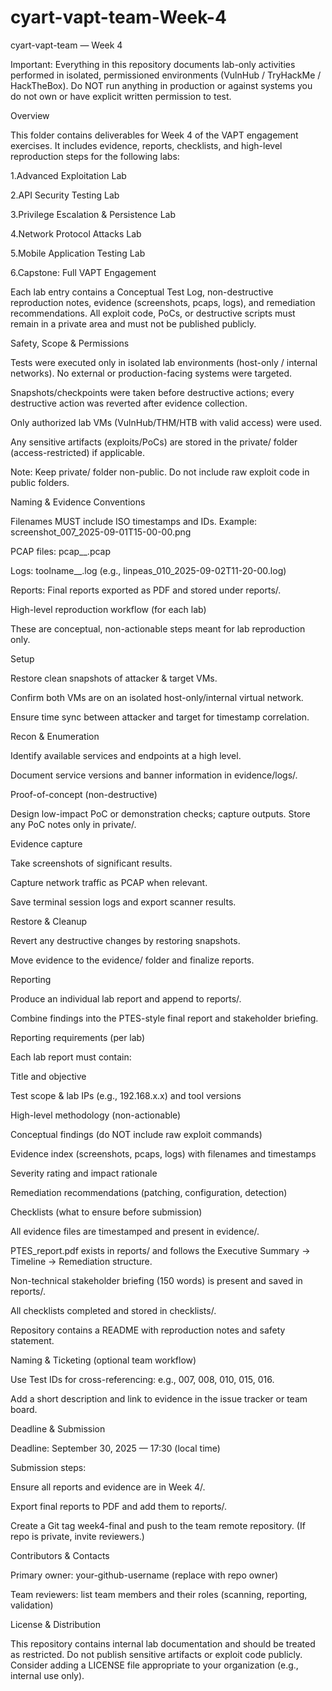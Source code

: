 # cyart-vapt-team-Week-4
cyart-vapt-team — Week 4 

Important: Everything in this repository documents lab-only activities performed in isolated, permissioned environments (VulnHub / TryHackMe / HackTheBox). Do NOT run anything in production or against systems you do not own or have explicit written permission to test.

Overview

This folder contains deliverables for Week 4 of the VAPT engagement exercises. It includes evidence, reports, checklists, and high-level reproduction steps for the following labs:

1.Advanced Exploitation Lab

2.API Security Testing Lab

3.Privilege Escalation & Persistence Lab

4.Network Protocol Attacks Lab

5.Mobile Application Testing Lab

6.Capstone: Full VAPT Engagement

Each lab entry contains a Conceptual Test Log, non-destructive reproduction notes, evidence (screenshots, pcaps, logs), and remediation recommendations. All exploit code, PoCs, or destructive scripts must remain in a private area and must not be published publicly.

Safety, Scope & Permissions

Tests were executed only in isolated lab environments (host-only / internal networks). No external or production-facing systems were targeted.

Snapshots/checkpoints were taken before destructive actions; every destructive action was reverted after evidence collection.

Only authorized lab VMs (VulnHub/THM/HTB with valid access) were used.

Any sensitive artifacts (exploits/PoCs) are stored in the private/ folder (access-restricted) if applicable.


Note: Keep private/ folder non-public. Do not include raw exploit code in public folders.

Naming & Evidence Conventions

Filenames MUST include ISO timestamps and IDs. Example: screenshot_007_2025-09-01T15-00-00.png

PCAP files: pcap_<testID>_<timestamp>.pcap

Logs: toolname_<testID>_<timestamp>.log (e.g., linpeas_010_2025-09-02T11-20-00.log)

Reports: Final reports exported as PDF and stored under reports/.

High-level reproduction workflow (for each lab)

These are conceptual, non-actionable steps meant for lab reproduction only.

Setup

Restore clean snapshots of attacker & target VMs.

Confirm both VMs are on an isolated host-only/internal virtual network.

Ensure time sync between attacker and target for timestamp correlation.

Recon & Enumeration

Identify available services and endpoints at a high level.

Document service versions and banner information in evidence/logs/.

Proof-of-concept (non-destructive)

Design low-impact PoC or demonstration checks; capture outputs. Store any PoC notes only in private/.

Evidence capture

Take screenshots of significant results.

Capture network traffic as PCAP when relevant.

Save terminal session logs and export scanner results.

Restore & Cleanup

Revert any destructive changes by restoring snapshots.

Move evidence to the evidence/ folder and finalize reports.

Reporting

Produce an individual lab report and append to reports/.

Combine findings into the PTES-style final report and stakeholder briefing.

Reporting requirements (per lab)

Each lab report must contain:

Title and objective

Test scope & lab IPs (e.g., 192.168.x.x) and tool versions

High-level methodology (non-actionable)

Conceptual findings (do NOT include raw exploit commands)

Evidence index (screenshots, pcaps, logs) with filenames and timestamps

Severity rating and impact rationale

Remediation recommendations (patching, configuration, detection)

Checklists (what to ensure before submission)

 All evidence files are timestamped and present in evidence/.

 PTES_report.pdf exists in reports/ and follows the Executive Summary → Timeline → Remediation structure.

 Non-technical stakeholder briefing (150 words) is present and saved in reports/.

 All checklists completed and stored in checklists/.

 Repository contains a README with reproduction notes and safety statement.

Naming & Ticketing (optional team workflow)

Use Test IDs for cross-referencing: e.g., 007, 008, 010, 015, 016.

Add a short description and link to evidence in the issue tracker or team board.

Deadline & Submission

Deadline: September 30, 2025 — 17:30 (local time)

Submission steps:

Ensure all reports and evidence are in Week 4/.

Export final reports to PDF and add them to reports/.

Create a Git tag week4-final and push to the team remote repository. (If repo is private, invite reviewers.)

Contributors & Contacts

Primary owner: your-github-username (replace with repo owner)

Team reviewers: list team members and their roles (scanning, reporting, validation)

License & Distribution

This repository contains internal lab documentation and should be treated as restricted. Do not publish sensitive artifacts or exploit code publicly. Consider adding a LICENSE file appropriate to your organization (e.g., internal use only).
